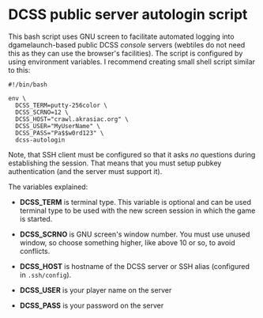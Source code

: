 # DCSS public server autologin script #

This bash script uses GNU screen to facilitate automated logging into
dgamelaunch-based public DCSS *console* servers (webtiles do not need this
as they can use the browser's facilities).  The script is configured by
using environment variables.  I recommend creating small shell script
similar to this:

    #!/bin/bash
    
    env \
      DCSS_TERM=putty-256color \
      DCSS_SCRNO=12 \
      DCSS_HOST="crawl.akrasiac.org" \
      DCSS_USER="MyUserName" \
      DCSS_PASS="Pa$$w0rd123" \
      dcss-autologin

Note, that SSH client must be configured so that it asks *no* questions
during establishing the session.  That means that you must setup pubkey
authentication (and the server must support it).

The variables explained:

* **DCSS_TERM** is terminal type.
This variable is optional and can be used terminal type to be used
with the new screen session in which the game is started.

* **DCSS_SCRNO** is GNU screen's window number.
You must use unused window, so choose something higher,
like above 10 or so, to avoid conflicts.

* **DCSS_HOST** is hostname of the DCSS server
or SSH alias (configured in `.ssh/config`).

* **DCSS_USER** is your player name on the server

* **DCSS_PASS** is your password on the server
